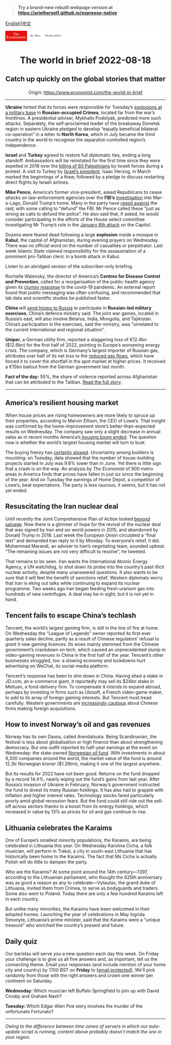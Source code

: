 > **Try a brand-new rebuilt webpage version at https://arielherself.github.io/espresso-native**

[English](https://github.com/arielherself/espresso/blob/main/README.md)|[中文](https://github-com.translate.goog/arielherself/espresso/blob/main/README.md?_x_tr_sl=en&_x_tr_tl=zh-CN&_x_tr_hl=zh-CN&_x_tr_pto=wapp)



![The Economist](menubar.png)

# <p align="center">The world in brief 2022-08-18</p>

## <p align="center">Catch up quickly on the global stories that matter</p>

<p align="center">Origin: <a href="https://www.economist.com/the-world-in-brief">https://www.economist.com/the-world-in-brief</a><hr>

<strong>Ukraine</strong> hinted that its forces were responsible for Tuesday’s [explosions at a military base](https://www.economist.com/europe/2022/08/11/wrecked-planes-smoulder-at-russias-saky-airbase-in-crimea) in <strong>Russian-occupied Crimea</strong>, located far from the war’s frontlines. A presidential adviser, Mykhailo Podolyak, predicted more such attacks. Separately, the self-proclaimed leader of the breakaway Donetsk region in eastern Ukraine pledged to develop “equally beneficial bilateral co-operation” in a letter to<strong> North Korea</strong>, which in July became the third country in the world to recognise the separatist-controlled region’s independence.

<strong>Israel</strong> and <strong>Turkey</strong> agreed to restore full diplomatic ties, ending a long standoff. Ambassadors will be reinstated for the first time since they were expelled in 2018 over the [killing of 60 Palestinians](https://www.economist.com/briefing/2018/05/17/deadly-protests-on-gazas-border-with-israel) by Israeli forces during a protest. A visit to Turkey by [Israel’s president](https://www.economist.com/middle-east-and-africa/2022/04/02/israels-unprecedented-welcome-to-arab-leaders-in-the-negev), Isaac Herzog, in March marked the beginnings of a thaw, followed by a pledge to discuss restarting direct flights by Israeli airlines.

<strong>Mike Pence</strong>, America’s former vice-president, asked Republicans to cease attacks on law-enforcement agencies over the <strong>FBI’s</strong> [investigation](https://www.economist.com/united-states/2022/08/10/the-raid-on-mar-a-lago-could-shake-americas-foundations) into Mar-a-Lago, Donald Trump’s home. Many in the party have [raged against](https://www.economist.com/united-states/2022/08/09/an-fbi-raid-on-donald-trumps-home-ignites-a-political-firestorm) the raid, with some calling to “defund” the FBI. Mr Pence called these “just as wrong as calls to defund the police”. He also said that, if asked, he would consider participating in the efforts of the House select committee investigating Mr Trump’s role in the [January 6th attack](https://www.economist.com/united-states/2022/07/21/the-january-6th-committee-has-hobbled-donald-trump) on the Capitol.

Dozens were feared dead following a large <strong>explosion</strong> inside a mosque in <strong>Kabul</strong>, the capital of Afghanistan, during evening prayers on Wednesday. There was no official word on the number of casualties or perpetrator. Last week Islamic State claimed responsibility for the assassination of a prominent pro-Taliban cleric in a bomb attack in Kabul.

Listen to an abridged version of the subscriber-only briefing.

Rochelle Walensky, the director of America’s <strong>Centres for Disease Control and Prevention</strong>, called for a reorganisation of the public-health agency given its [clumsy response](https://www.economist.com/united-states/2022/03/12/taking-stock-as-america-moves-into-a-new-phase-of-the-pandemic) to the covid-19 pandemic. An external report found that public messaging was often confusing, and recommended that lab data and scientific studies be published faster.

<strong>China </strong>will [send troops to Russia](https://www.economist.com/china/2022/03/12/xi-jinping-places-a-bet-on-russia) to participate in <strong>Russian-led military exercises</strong>, China’s defence ministry said. The joint war games, located in Russia’s east, will also involve Belarus, India, Mongolia, and Tajikistan. China’s participation in the exercises, said the ministry, was “unrelated to the current international and regional situation”.

<strong>Uniper</strong>, a German utility firm, reported a staggering loss of €12.4bn ($12.6bn) for the first half of 2022, pointing to Europe’s worsening energy crisis. The company, which is Germany’s largest importer of Russian gas, attributes over half of its net loss to the [reduced gas flows](https://www.economist.com/business/2022/07/14/can-deutschland-ag-cope-with-the-russian-gas-shock), which have forced it to cover the shortfall in the spot market at higher prices. It received a €15bn bailout from the German government last month.

<strong>Fact of the day:</strong> 55%, the share of violence reported across Afghanistan that can be attributed to the Taliban. [Read the full story](https://www.economist.com/graphic-detail/2022/08/15/violence-in-afghanistan-has-dropped-under-the-taliban).

----------

## America’s resilient housing market

When house prices are rising homeowners are more likely to spruce up their properties, according to Marvin Ellison, the CEO of Lowe’s. That insight was confirmed by the home-improvement store’s better-than-expected results on Wednesday. The company saw only a slight decrease in annual sales as in recent months America’s[ housing boom ended](https://www.economist.com/finance-and-economics/2022/08/01/the-global-housing-boom-is-running-out-of-steam). The question now is whether the world’s largest housing market will turn to bust. 

The buying frenzy has [certainly slowed](https://www.economist.com/finance-and-economics/2022/08/01/the-global-housing-boom-is-running-out-of-steam). Uncertainty among builders is mounting: on Tuesday, data showed that the number of house-building projects started in July was 9.6% lower than in June. Yet there is little sign that a crash is on the way. An analysis by <em>The Economist</em> of 900 metro areas in America finds that prices have fallen in just six since the beginning of the year. And on Tuesday the earnings of Home Depot, a competitor of Lowe’s, beat expectations. The party is less raucous, it seems, but it has not yet ended.

## Resuscitating the Iran nuclear deal

Until recently the Joint Comprehensive Plan of Action looked [beyond salvage](https://www.economist.com/united-states/2022/06/02/the-zombie-nuclear-deal). Now there is a glimmer of hope for the revival of the nuclear deal that was signed by Iran and six world powers in 2015, and abandoned by Donald Trump in 2018. Last week the European Union circulated a “final text” and demanded Iran reply to it by Monday. To everyone’s relief, it did. Mohammad Marandi, an adviser to Iran’s negotiating team, sounded upbeat. “The remaining issues are not very difficult to resolve”, he tweeted.

That remains to be seen. Iran wants the International Atomic Energy Agency, a UN watchdog, to shut down its probe into the country’s past illicit nuclear activity, despite many unanswered questions. It also wants to be sure that it will feel the benefit of sanctions relief. Western diplomats worry that Iran is eking out talks while continuing to expand its nuclear programme. Two weeks ago Iran began feeding fresh uranium gas into hundreds of new centrifuges. A deal may be in sight, but it is not yet in hand.

## Tencent fails to escape China’s techlash

Tencent, the world’s largest gaming firm, is still in the line of fire at home. On Wednesday the “League of Legends” owner reported its first ever quarterly sales decline, partly as a result of Chinese regulators’ refusal to grant it new gaming licences. Its woes mainly stemmed from the Chinese government’s crackdown on tech, which caused an unprecedented slump in video-gaming revenues in China in the first half of the year. Tencent’s other businesses struggled, too: a slowing economy and lockdowns hurt advertising on WeChat, its social-media platform.

Tencent’s response has been to slim down in China. Having shed a stake in JD.com, an e-commerce giant, it reportedly may sell its $24bn stake in Meituan, a food-delivery firm. To compensate it intends to expand abroad, perhaps by investing in firms such as Ubisoft, a French video-game maker, to add to its array of foreign gaming interests. But Tencent must tread carefully. Western governments are [increasingly cautious](https://www.economist.com/business/2022/08/11/tencent-is-a-success-story-bedevilled-by-the-splinternet) about Chinese firms making foreign acquisitions.

## How to invest Norway’s oil and gas revenues

Norway has its own Davos, called Arendalsuka. Being Scandinavian, the festival is less about globalisation or high finance than about strengthening democracy. But one outfit reported its half-year earnings at the event on Wednesday: the state-owned [Norwegian oil fund](https://www.economist.com/finance-and-economics/2021/12/04/managing-the-worlds-biggest-sovereign-wealth-fund-is-about-to-get-complicated). With investments in about 9,300 companies around the world, the market value of the fund is around 12.3tr Norwegian kroner ($1.26trn), making it one of the largest anywhere.

But its results for 2022 have not been good. Returns on the fund dropped by a record 14.4%, nearly wiping out the fund’s gains from last year. After Russia’s invasion of Ukraine in February, Norway’s government instructed the fund to divest its many Russian holdings. It has also had to grapple with inflation and higher interest rates. Technology stocks fared particularly poorly amid global recession fears. But the fund could still ride out the sell-off across sectors thanks to a boost from its energy holdings, which increased in value by 13% as prices for oil and gas continue to rise.

## Lithuania celebrates the Karaims

One of Europe’s smallest minority populations, the Karaims, are being celebrated in Lithuania this year. On Wednesday Karolina Cicha, a folk musician, will perform in Trakai, a city in south-east Lithuania that has historically been home to the Karaims. The fact that Ms Cicha is actually Polish will do little to dampen the party.

Who are the Karaims? At some point around the 14th century—1397, according to the Lithuanian parliament, who thought the 625th anniversary was as good a reason as any to celebrate—Vytautas, the grand duke of Lithuania, invited them from Crimea, to serve as bodyguards and traders. Some also went to Poland. Today there are only a few hundred Karaims left in each country.

But unlike many minorities, the Karaims have been welcomed in their adopted homes. Launching the year of celebrations in May Ingrida Simonyte, Lithuania’s prime minister, said that the Karaims were a “unique treasure” who enriched the country’s present and future.

## Daily quiz

Our baristas will serve you a new question each day this week. On Friday your challenge is to give us all five answers and, as important, tell us the connecting theme. Email your responses (and include mention of your home city and country) by 1700 BST on <strong>Friday</strong> to [<span class="__cf_email__" data-cfemail="bbeaced2c1fec8cbc9dec8c8d4fbded8d4d5d4d6d2c8cf95d8d4d6">[email&#160;protected]</span>](https://mail.google.com/mail/?view=cm&amp;fs=1&amp;tf=1&amp;to=QuizEspresso@economist.com). We’ll pick randomly from those with the right answers and crown one winner per continent on Saturday.

<strong>Wednesday: </strong>Which musician left Buffalo Springfield to join up with David Crosby and Graham Nash?

<strong>Tuesday: </strong>Which Edgar Allen Poe story involves the murder of the unfortunate Fortunato?

----------

*Owing to the difference between time zones of servers in which our auto-update script is running, content above probably doesn't match the one in your region.*
